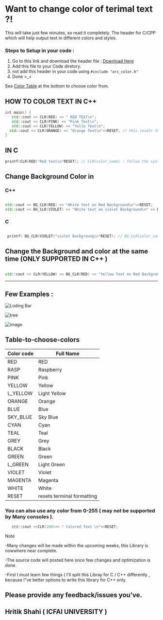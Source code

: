 # Want to change color of terimal text  ?!

This will take just few minutes, so read it completely. 
The header for C/CPP which will help output text in different colors and styles.

### Steps to Setup in your code :
1. Go to this link and download the header file : [Download Here](https://www.mediafire.com/file/vupzeueiilw3bay/arc_color.h/file)
2. Add this file to your Code diretory.
3.  not add this header in your code using `#include "arc_color.h"`
4.  Done >_<

See [Color Table](##Table-to-choose-colors) at the bottom to choose color from.


   ## HOW TO COLOR TEXT IN C++
   ```cpp
 int main() {
      std::cout << CLR(RED) << " RED TEXT\n";
      std::cout << CLR(PINK) << "Pink Text\n";
      std::cout << CLR(YELLOW) << "Yello Text\n";
     std::cout << CLR(ORANGE) << "Orange Text\n"<<RESET; // this resets the terminal foramtting
}
```

## IN C

```c
printf(CLR(RED)"Red text\n"RESET); // CLR(color_name) : follow the syntax as it is and use RESET when changing background color.

```

## Change Background Color in


### C++

```cpp

std::cout << BG_CLR(RED) << "White text on Red Background\n"<<RESET;
std::cout << BG_CLR(VIOLET) << "White text on violet Background\n" << RESET;

```

### C

```c

 printf( BG_CLR(VIOLET)"violet Backgroung\n"RESET); // BG_CLR(color_name)


```

 ## Change the Background and color at the same time (ONLY SUPPORTED IN C++ )

```cpp

std::cout << CLR(YELLOW) << BG_CLR(RED) << "Yellow Text on Red Background\n\n" << RESET; 

```

---

## Few Examples :



![Loding Bar](https://github.com/ArcShahi/arc_color/assets/90377780/96a826c8-75c9-4c4d-bb4f-6af23aae6472)

![tree](https://github.com/ArcShahi/arc_color/assets/90377780/b37e0791-fd21-49ca-bf45-87e94eb68675)


![image](https://github.com/ArcShahi/arc_color/assets/90377780/ad8e9475-2da3-4ea5-8380-bba47c1ee2e5)








## Table-to-choose-colors 

| Color code    | Full Name  |
|-------------|------------|
| RED         | RED        |
| RASP        | Raspberry  |
| PINK        | Pink       |
| YELLOW      | Yellow     |
| L_YELLOW    | Light Yellow |
| ORANGE      | Orange     |
| BLUE        | Blue       |
| SKY_BLUE    | Sky Blue   |
| CYAN        | Cyan       |
| TEAL        | Teal       |
| GREY        | Grey       |
| BLACK       | Black      |
| GREEN       | Green      |
| L_GREEN     | Light Green |
| VIOLET      | Violet     |
| MAGENTA     | Magenta    |
| WHITE       | White      |
| RESET       |  resets terminal formatting  |


### You can also use any color from  0-255 ( may not be supported by Many consoles ).

```cpp
   std::cout <<CLR(200)<< " Colored Text \n"<<RESET;
```

>[!note]
> -Many changes will be made within the upcoming weeks, this Library is nowwhere near complete.
>
> -The source code will posted here once few changes and optimization is done.
> 
> -First I must learn few things ( I'll split this Libray for C / C++ differently , because I"ve better options to write this library for C++ only.

## Please provide any feedback/issues you've.

## Hritik Shahi  ( ICFAI UNIVERSITY )

